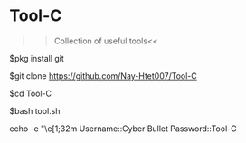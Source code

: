 # Tool-C

>>Collection of useful tools<<

$pkg install git

$git clone https://github.com/Nay-Htet007/Tool-C

$cd Tool-C

$bash tool.sh

echo -e "\e[1;32m
Username::Cyber Bullet
Password::Tool-C

